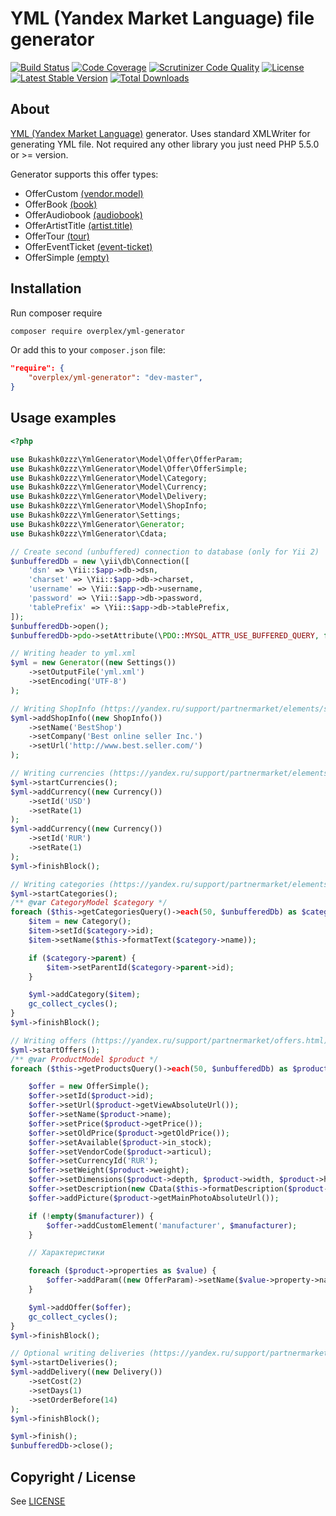 # YML (Yandex Market Language) file generator

[![Build Status](https://img.shields.io/scrutinizer/build/g/Bukashk0zzz/YmlGenerator.svg?style=flat-square)](https://travis-ci.org/Bukashk0zzz/YmlGenerator)
[![Code Coverage](https://img.shields.io/codecov/c/github/Bukashk0zzz/YmlGenerator.svg?style=flat-square)](https://codecov.io/github/Bukashk0zzz/YmlGenerator)
[![Scrutinizer Code Quality](https://img.shields.io/scrutinizer/g/Bukashk0zzz/YmlGenerator.svg?style=flat-square)](https://scrutinizer-ci.com/g/Bukashk0zzz/YmlGenerator/?branch=master)
[![License](https://img.shields.io/packagist/l/Bukashk0zzz/yml-generator.svg?style=flat-square)](https://packagist.org/packages/Bukashk0zzz/yml-generator)
[![Latest Stable Version](https://img.shields.io/packagist/v/Bukashk0zzz/yml-generator.svg?style=flat-square)](https://packagist.org/packages/Bukashk0zzz/yml-generator)
[![Total Downloads](https://img.shields.io/packagist/dt/Bukashk0zzz/yml-generator.svg?style=flat-square)](https://packagist.org/packages/Bukashk0zzz/yml-generator)

About
-----
[YML (Yandex Market Language)](https://yandex.ru/support/webmaster/goods-prices/technical-requirements.xml) generator.
Uses standard XMLWriter for generating YML file. 
Not required any other library you just need PHP 5.5.0 or >= version.

Generator supports this offer types:
- OfferCustom [(vendor.model)](https://yandex.ru/support/webmaster/goods-prices/technical-requirements.xml#vendor-model)
- OfferBook [(book)](https://yandex.ru/support/webmaster/goods-prices/technical-requirements.xml#book)
- OfferAudiobook [(audiobook)](https://yandex.ru/support/webmaster/goods-prices/technical-requirements.xml#audiobook)
- OfferArtistTitle [(artist.title)](https://yandex.ru/support/webmaster/goods-prices/technical-requirements.xml#artist-title)
- OfferTour [(tour)](https://yandex.ru/support/webmaster/goods-prices/technical-requirements.xml#tour)
- OfferEventTicket [(event-ticket)](https://yandex.ru/support/webmaster/goods-prices/technical-requirements.xml#event-ticket)
- OfferSimple [(empty)](https://yandex.ru/support/webmaster/goods-prices/technical-requirements.xml#base)

Installation
------------
Run composer require

```bash
composer require overplex/yml-generator
```


Or add this to your `composer.json` file:

```json
"require": {
	"overplex/yml-generator": "dev-master",
}
```

Usage examples
-------------

```php
<?php

use Bukashk0zzz\YmlGenerator\Model\Offer\OfferParam;
use Bukashk0zzz\YmlGenerator\Model\Offer\OfferSimple;
use Bukashk0zzz\YmlGenerator\Model\Category;
use Bukashk0zzz\YmlGenerator\Model\Currency;
use Bukashk0zzz\YmlGenerator\Model\Delivery;
use Bukashk0zzz\YmlGenerator\Model\ShopInfo;
use Bukashk0zzz\YmlGenerator\Settings;
use Bukashk0zzz\YmlGenerator\Generator;
use Bukashk0zzz\YmlGenerator\Cdata;

// Create second (unbuffered) connection to database (only for Yii 2)
$unbufferedDb = new \yii\db\Connection([
    'dsn' => \Yii::$app->db->dsn,
    'charset' => \Yii::$app->db->charset,
    'username' => \Yii::$app->db->username,
    'password' => \Yii::$app->db->password,
    'tablePrefix' => \Yii::$app->db->tablePrefix,
]);
$unbufferedDb->open();
$unbufferedDb->pdo->setAttribute(\PDO::MYSQL_ATTR_USE_BUFFERED_QUERY, false);

// Writing header to yml.xml
$yml = new Generator((new Settings())
    ->setOutputFile('yml.xml')
    ->setEncoding('UTF-8')
);

// Writing ShopInfo (https://yandex.ru/support/partnermarket/elements/shop.html)
$yml->addShopInfo((new ShopInfo())
    ->setName('BestShop')
    ->setCompany('Best online seller Inc.')
    ->setUrl('http://www.best.seller.com/')
);

// Writing currencies (https://yandex.ru/support/partnermarket/elements/currencies.html)
$yml->startCurrencies();
$yml->addCurrency((new Currency())
    ->setId('USD')
    ->setRate(1)
);
$yml->addCurrency((new Currency())
    ->setId('RUR')
    ->setRate(1)
);
$yml->finishBlock();

// Writing categories (https://yandex.ru/support/partnermarket/elements/categories.html)
$yml->startCategories();
/** @var CategoryModel $category */
foreach ($this->getCategoriesQuery()->each(50, $unbufferedDb) as $category) {
    $item = new Category();
    $item->setId($category->id);
    $item->setName($this->formatText($category->name));

    if ($category->parent) {
        $item->setParentId($category->parent->id);
    }

    $yml->addCategory($item);
    gc_collect_cycles();
}
$yml->finishBlock();

// Writing offers (https://yandex.ru/support/partnermarket/offers.html)
$yml->startOffers();
/** @var ProductModel $product */
foreach ($this->getProductsQuery()->each(50, $unbufferedDb) as $product) {

    $offer = new OfferSimple();
    $offer->setId($product->id);
    $offer->setUrl($product->getViewAbsoluteUrl());
    $offer->setName($product->name);
    $offer->setPrice($product->getPrice());
    $offer->setOldPrice($product->getOldPrice());
    $offer->setAvailable($product->in_stock);
    $offer->setVendorCode($product->articul);
    $offer->setCurrencyId('RUR');
    $offer->setWeight($product->weight);
    $offer->setDimensions($product->depth, $product->width, $product->height);
    $offer->setDescription(new CData($this->formatDescription($product->text)));
    $offer->addPicture($product->getMainPhotoAbsoluteUrl());

    if (!empty($manufacturer)) {
        $offer->addCustomElement('manufacturer', $manufacturer);
    }

    // Характеристики

    foreach ($product->properties as $value) {
        $offer->addParam((new OfferParam)->setName($value->property->name)->setValue($value->value));
    }

    $yml->addOffer($offer);
    gc_collect_cycles();
}
$yml->finishBlock();

// Optional writing deliveries (https://yandex.ru/support/partnermarket/elements/delivery-options.xml)
$yml->startDeliveries();
$yml->addDelivery((new Delivery())
    ->setCost(2)
    ->setDays(1)
    ->setOrderBefore(14)
);
$yml->finishBlock();

$yml->finish();
$unbufferedDb->close();
```

Copyright / License
-------------------

See [LICENSE](https://github.com/bukashk0zzz/YmlGenerator/blob/master/LICENSE)
